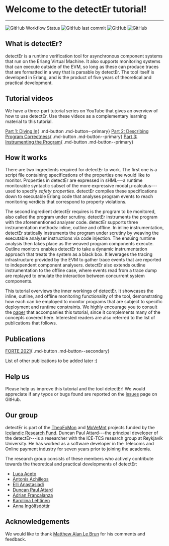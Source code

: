 # Welcome to the detectEr tutorial!
---

![GitHub Workflow Status](https://img.shields.io/github/workflow/status/duncanatt/detecter/Build?logo=GitHub&logoColor=white)
![GitHub last commit](https://img.shields.io/github/last-commit/duncanatt/detecter)
![GitHub](https://img.shields.io/badge/version-0.9-yellow)
![GitHub](https://img.shields.io/github/license/duncanatt/detecter)

<!-- ![GitHub issues](https://img.shields.io/github/issues/duncanatt/detecter) -->
<!-- ![GitHub closed issues](https://img.shields.io/github/issues-closed/duncanatt/detecter) -->

## What is detectEr?

detectEr is a runtime verification tool for asynchronous component systems that run on the Erlang Virtual Machine.
It also supports monitoring systems that can execute outside of the EVM, so long as these can produce traces that are formatted in a way that is parsable by detectEr.
The tool itself is developed in Erlang, and is the product of five years of theoretical and practical development.

## Tutorial videos

We have a three-part tutorial series on YouTube that gives an overview of how to use detectEr.
Use these videos as a complementary learning material to this tutorial.

[Part 1: Diving In](https://youtu.be/ADc2HM63ppQ){ .md-button .md-button--primary}
[Part 2: Describing Program Correctness](https://youtu.be/xAml5kLBaBQ){ .md-button .md-button--primary}
[Part 3: Instrumenting the Program](https://youtu.be/OUwKF38GRbM){ .md-button .md-button--primary}

## How it works

There are two ingredients required for detectEr to work.
The first one is a script file containing specifications of the properties one would like to monitor.
Properties in detectEr are expressed in sHML---a runtime monitorable syntactic subset of the more expressive modal μ-calculus---used to specify *safety properties*.
detectEr compiles these specifications down to executable Erlang code that analyses program events to reach monitoring verdicts that correspond to property violations.

The second ingredient detectEr requires is the program to be monitored, also called the program under scrutiny.
detectEr instruments the program with the aforementioned analyser code.
detectEr supports three instrumentation methods: inline, outline and offline.
In inline instrumentation, detectEr statically instruments the program under scrutiny by weaving the executable analyser instructions via code injection.
The ensuing runtime analysis then takes place as the weaved program components execute.
Outline monitors enables detectEr to take a dynamic instrumentation approach that treats the system as a black box.
It leverages the tracing infrastructure provided by the EVM to gather trace events that are reported to independent component analysers.
detectEr also extends outline instrumentation to the offline case, where events read from a trace dump are replayed to emulate the interaction between concurrent system components.

This tutorial overviews the inner workings of detectEr.
It showcases the inline, outline, and offline monitoring functionality of the tool, demonstrating how each can be employed to monitor programs that are subject to specific deployment and runtime constraints.
We highly encourage you to consult the [paper]() that accompanies this tutorial, since it complements many of the concepts covered here.
Interested readers are also referred to the list of publications that follows.

## Publications

[FORTE 2021](https://link.springer.com/content/pdf/10.1007%2F978-3-030-78089-0_14.pdf){ .md-button .md-button--secondary}

List of other publications to be added later :)

## Help us

Please help us improve this tutorial and the tool detectEr!
We would appreciate if any typos or bugs found are reported on the [issues](https://github.com/duncanatt/detecter/issues) page on GitHub.

## Our group

detectEr is part of the [TheoFoMon](http://icetcs.ru.is/theofomon) and [MoVeMnt](https://sites.google.com/view/antonisachilleos/movemnt) projects funded by the [Icelandic Research Fund](https://en.rannis.is).
Duncan Paul Attard---the principal developer of the detectEr---is a researcher with the ICE-TCS research group at Reykjavík University.
He has worked as a software developer in the Telecoms and Online payment industry for seven years prior to joining the academia.

The research group consists of these members who actively contribute towards the theoretical and practical developments of detectEr:

* [Luca Aceto](http://www.ru.is/faculty/luca)
* [Antonis Achilleos](https://sites.google.com/view/antonisachilleos/home)
* [Elli Anastasiadi](https://github.com/l0e42)
* [Duncan Paul Attard](http://duncanatt.github.io)
* [Adrian Francalanza](http://staff.um.edu.mt/afra1)
* [Karoliina Lehtinen](http://www.pageperso.lif.univ-mrs.fr/~karoliina.lehtinen)
* [Anna Ingólfsdóttir](http://www.ru.is/kennarar/annai)

## Acknowledgements

We would like to thank [Matthew Alan Le Brun](https://github.com/MatthewAlanLeBrun) for his comments and feedback.

<!-- :material-heart:{ .heart } -->
<!-- {: .center } -->